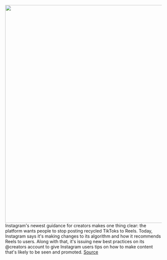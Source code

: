 <img src='https://cdn.vox-cdn.com/thumbor/MV9gQ0u6wfulr0xbRoNLBevs5pY=/0x0:3206x2032/1200x800/filters:focal(1347x760:1859x1272)/cdn.vox-cdn.com/uploads/chorus_image/image/68793703/Reels_IOSX_3.0.png' width='700px' /><br/>
Instagram's newest guidance for creators makes one thing clear: the platform wants people to stop posting recycled TikToks to Reels. Today, Instagram says it's making changes to its algorithm and how it recommends Reels to users. Along with that, it's issuing new best practices on its @creators account to give Instagram users tips on how to make content that's likely to be seen and promoted.
<a href='https://www.theverge.com/2021/2/9/22274332/instagram-algorithm-tiktok-watermark-recommendation-software-best-practices'> Source <a/>